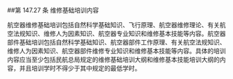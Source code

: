 ##第 147.27 条 维修基础培训内容

航空器维修基础培训包括自然科学基础知识、飞行原理、航空器维修理论、有关航空法规知识、维修人为因素知识、航空器专业知识和维修基本技能等内容。航空器部件基础培训包括自然科学基础知识、航空器部件工作原理、有关航空法规知识、维修人为因素知识、航空器部件维修专业知识和维修基本技能等内容。具体的培训内容应当至少包括民航总局规定的维修基础培训大纲和维修基本技能培训大纲的内容，并且培训学时不得少于其中规定的最低学时。
